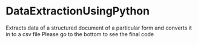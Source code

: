 # DataExtractionUsingPython
Extracts data of a structured document of a particular form and converts it in to a csv file
Please go to the bottom to see the final code
